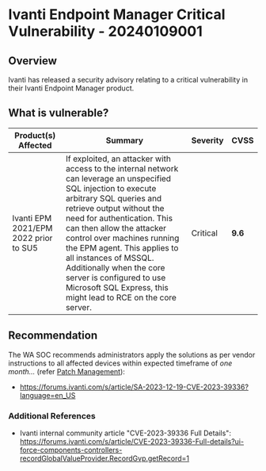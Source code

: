 # Ivanti Endpoint Manager Critical Vulnerability - 20240109001

## Overview

Ivanti has released a security advisory relating to a critical vulnerability in their Ivanti Endpoint Manager product.


## What is vulnerable?

| Product(s) Affected | Summary | Severity | CVSS
| --- | --- |--- | --- |
| Ivanti EPM 2021/EPM 2022 prior to SU5 | If exploited, an attacker with access to the internal network can leverage an unspecified SQL injection to execute arbitrary SQL queries and retrieve output without the need for authentication. This can then allow the attacker control over machines running the EPM agent. This applies to all instances of MSSQL. Additionally when the core server is configured to use Microsoft SQL Express, this might lead to RCE on the core server. | Critical | **9.6** |


## Recommendation

The WA SOC recommends administrators apply the solutions as per vendor instructions to all affected devices within expected timeframe of *one month...* (refer [Patch Management](../guidelines/patch-management.md)):

- <https://forums.ivanti.com/s/article/SA-2023-12-19-CVE-2023-39336?language=en_US>


### Additional References
- Ivanti internal community article "CVE-2023-39336 Full Details": <https://forums.ivanti.com/s/article/CVE-2023-39336-Full-details?ui-force-components-controllers-recordGlobalValueProvider.RecordGvp.getRecord=1>